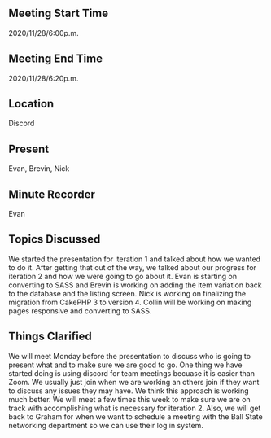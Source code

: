 ## Meeting Start Time  
2020/11/28/6:00p.m.

## Meeting End Time  
2020/11/28/6:20p.m.

## Location  
Discord

## Present  
Evan, Brevin, Nick

## Minute Recorder  
Evan

## Topics Discussed  
We started the presentation for iteration 1 and talked about how we wanted to do it. After getting that out of the way, we talked about our progress for iteration 2 and how we were going 
to go about it. Evan is starting on converting to SASS and Brevin is working on adding the item variation back to the database and the listing screen. Nick is working on finalizing
the migration from CakePHP 3 to version 4. Collin will be working on making pages responsive and converting to SASS. 

## Things Clarified  
We will meet Monday before the presentation to discuss who is going to present what and to make sure we are good to go. One thing we have started doing is using discord for team meetings
becuase it is easier than Zoom. We usually just join when we are working an others join if they want to discuss any issues they may have. We think this approach is working much better. We
will meet a few times this week to make sure we are on track with accomplishing what is necessary for iteration 2. Also, we will get back to Graham for when we want to schedule a meeting
with the Ball State networking department so we can use their log in system.
